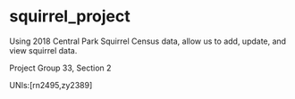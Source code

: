 # squirrel_project
Using 2018 Central Park Squirrel Census data, allow  us to add, update, and view squirrel data.

Project Group 33, Section 2

UNIs:[rn2495,zy2389]


